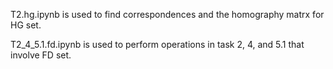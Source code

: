 


T2.hg.ipynb is used to find correspondences and the homography matrx for HG set.

T2_4_5.1.fd.ipynb is used to perform operations in task 2, 4, and 5.1 that involve FD set.
